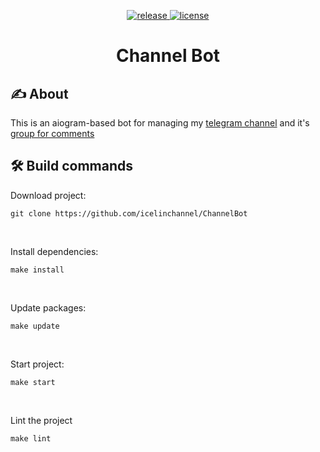 <p align="center">
    <a href="https://github.com/icelinchannel/ChannelBot/releases">
        <img alt="release" src="https://img.shields.io/github/v/release/icelinchannel/ChannelBot?color=pink&label=Latest Release&style=for-the-badge&sort=semver">
    </a>
    <a href="LICENSE">
        <img alt="license" src="https://img.shields.io/github/license/icelinchannel/ChannelBot?color=pink&style=for-the-badge">
    </a>
</p>

<h1 align="center">Channel Bot</h1>

## :writing_hand: About
This is an aiogram-based bot for managing my [telegram channel](t.me/icelin_channel) and it's [group for comments](t.me/icelin_chat)

## :hammer_and_wrench: Build commands

Download project:
```shell
git clone https://github.com/icelinchannel/ChannelBot
```
<br>

Install dependencies:
```shell
make install
```
<br>

Update packages:
```shell
make update
```
<br>

Start project:
```shell
make start
```
<br>

Lint the project
```shell
make lint
```

